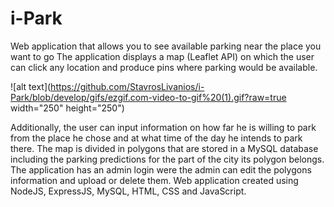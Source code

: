 # i-Park
Web application that allows you to see available parking near the place you want to go
The application displays a map (Leaflet API) on which the user can click any
location and produce pins where parking would be available.

![alt text](https://github.com/StavrosLivanios/i-Park/blob/develop/gifs/ezgif.com-video-to-gif%20(1).gif?raw=true  width="250" height="250")

Additionally, the user can input information on how far he is willing to park from the place he chose and at what time of the
day he intends to park there. The map is divided in polygons that are stored in a MySQL
database including the parking predictions for the part of the city its polygon belongs.
 The application has an admin login were the admin can edit the polygons information and
upload or delete them. Web application created using NodeJS, ExpressJS, MySQL, HTML,
CSS and JavaScript.
